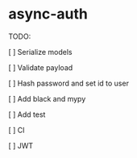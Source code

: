 # async-auth

TODO:

[ ] Serialize models

[ ] Validate payload

[ ] Hash password and set id to user

[ ] Add black and mypy

[ ] Add test

[ ] CI

[ ] JWT
